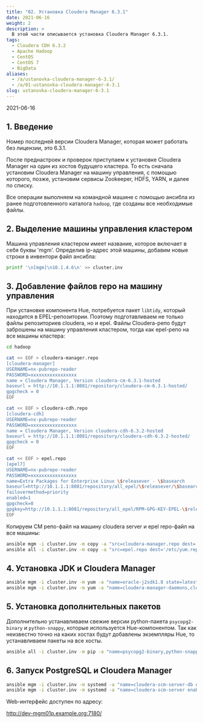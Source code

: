 ```yaml
---
title: "02. Установка Cloudera Manager 6.3.1"
date: 2021-06-16
weight: 2
description: >
  В этой части описывается установка Cloudera Manager 6.3.1.
tags:
  - Cloudera CDH 6.3.2
  - Apache Hadoop
  - CentOS
  - CentOS 7
  - BigData
aliases:
  - /a/ustanovka-cloudera-manager-6-3.1/
  - /a/01-ustanovka-cloudera-manager-6-3.1
slug: ustanovka-cloudera-manager-6-3.1
---
```


2021-06-16

## 1. Введение
Номер последней версии Cloudera Manager, которая может работать без лицензии, это 6.3.1.

После преднастроек и проверок приступаем к установке Cloudera Manager на один из хостов будущего кластера. То есть сначала установим Cloudera Manager на машину управления, с помощью которого, позже, установим сервисы Zookeeper, HDFS, YARN, и далее по списку.

Все операции выполняем на командной машине с помощью ансибла из ранее подготовленного каталога `hadoop`, где созданы все необходимые файлы.

## 2. Выделение машины управления кластером
Машина управления кластером имеет название, которое включает в себя буквы 'mgm'. Определив ip-адрес этой машины, добавим новые строки в инвентори файл ансибла:
```bash
printf '\n[mgm]\n10.1.4.6\n' >> cluster.inv
```

## 3. Добавление файлов repo на машину управления
При установке компонента Hue, потребуется пакет `libtidy`, который находится в EPEL-репозитории. Поэтому подготавливаем не только файлы репозиториев cloudera, но и epel. Файлы Cloudera-репо будут заброшены на машину управления кластером, тогда как epel-репо на все машины кластера:
```bash
cd hadoop

cat << EOF > cloudera-manager.repo
[cloudera-manager]
USERNAME=nx-pubrepo-reader
PASSWORD=xxxxxxxxxxxxxxxxx
name = Cloudera Manager, Version cloudera-cm-6.3.1-hosted
baseurl = http://10.1.1.1:8081/repository/cloudera-cm-6.3.1-hosted/
gpgcheck = 0
EOF

cat << EOF > cloudera-cdh.repo
[cloudera-cdh]
USERNAME=nx-pubrepo-reader
PASSWORD=xxxxxxxxxxxxxxxxx
name = Cloudera Manager, Version cloudera-cdh-6.3.2-hosted
baseurl = http://10.1.1.1:8081/repository/cloudera-cdh-6.3.2-hosted/
gpgcheck = 0
EOF

cat << EOF > epel.repo
[epel7]
USERNAME=nx-pubrepo-reader
PASSWORD=xxxxxxxxxxxxxxxxx
name=Extra Packages for Enterprise Linux \$releasever - \$basearch
baseurl=http://10.1.1.1:8081/repository/all_epel/\$releasever/\$basearch
failovermethod=priority
enabled=1
gpgcheck=0
gpgkey=http://10.1.1.1:8081/repository/all_epel/RPM-GPG-KEY-EPEL-\$releasever
EOF
```

Копируем CM репо-файл на машину cloudera server и epel repo-файл на все машины:
```bash
ansible mgm -i cluster.inv -m copy -a "src=cloudera-manager.repo dest='/etc/yum.repos.d/'" --become
ansible all -i cluster.inv -m copy -a "src=epel.repo dest='/etc/yum.repos.d/'" --become
```

## 4. Установка JDK и Cloudera Manager
```bash
ansible mgm -i cluster.inv -m yum -a "name=oracle-j2sdk1.8 state=latest" --become
ansible mgm -i cluster.inv -m yum -a "name=cloudera-manager-daemons,cloudera-manager-agent,cloudera-manager-server,cloudera-manager-server-db-2 state=latest" --become
```

## 5. Установка дополнительных пакетов
Дополнительно устанавливаем свежие версии python-пакета `psycopg2-binary` и `python-snappy`, которые используется Hue-компонентом. Так как неизвестно точно на каких хостах будут добавлены экземпляры Hue, то устанавливаем пакеты на все хосты.
```bash
ansible all -i cluster.inv -m pip -a "name=psycopg2-binary,python-snappy state=latest" --become
```

## 6. Запуск PostgreSQL и Cloudera Manager
```bash
ansible mgm -i cluster.inv -m systemd -a "name=cloudera-scm-server-db enabled=yes state=started" --become
ansible mgm -i cluster.inv -m systemd -a "name=cloudera-scm-server enabled=yes state=started" --become
```

Web-интерфейс доступен по адресу:

http://dev-mgm01p.example.org:7180/
